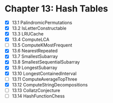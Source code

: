 # Chapter 13: Hash Tables

- [x] 13.1 PalindromicPermutations
- [x] 13.2 IsLetterConstructable
- [x] 13.3 LRUCache
- [x] 13.4 ComputeLCA
- [ ] 13.5 ComputeKMostFrequent
- [x] 13.6 NearestRepeated
- [x] 13.7 SmallestSubarray
- [x] 13.8 SmallestSequentialSubarray
- [x] 13.9 LongestSubarray
- [x] 13.10 LongestContainedInterval
- [ ] 13.11 ComputeAverageTopThree
- [x] 13.12 ComputeStringDecompositions
- [ ] 13.13 CollatzConjecture
- [ ] 13.14 HashFunctionChess
